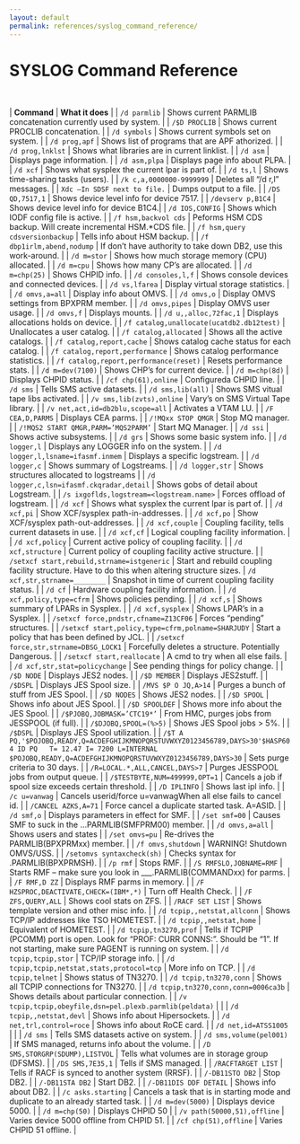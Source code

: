 ```yaml
---
layout: default
permalink: references/syslog_command_reference/
---
```


# SYSLOG Command Reference

&nbsp;

| **Command** | **What it does** | 
| `/d parmlib` | Shows current PARMLIB concatenation currently used by system. | 
| `/$D PROCLIB` | Shows current PROCLIB concatenation. | 
| `/d symbols` | Shows current symbols set on system. |
| `/d prog,apf` | Shows list of programs that are APF athorized. |
| `/d prog,lnklst` | Shows what libraries are in current linklist. |
| `/d asm` | Displays page information. |
| `/d asm,plpa` | Displays page info about PLPA. |
| `/d xcf` | Shows what sysplex the current lpar is part of. | 
| `/d ts,l` | Shows time-sharing tasks (users). |
| `/k c,a,0000000-9999999` | Deletes all “/d r,l” messages. |
| `Xdc –In SDSF next to file.` | Dumps output to a file. |
| `/DS QD,7517,1` | Shows device level info for device 7517. |
| `/devserv p,B1C4` | Shows device level info for device B1C4.| 
| `/d IOS,CONFIG` | Shows which IODF config file is active. |
| `/f hsm,backvol cds` | Peforms HSM CDS backup.  Will create incremental HSM.*CDS file. |
| `/f hsm,query cdsversionbackup` | Tells info about HSM backup. |
| `/f dbp1irlm,abend,nodump` | If don’t have authority to take down DB2, use this work-around. |
| `/d m=stor` | Shows how much storage memory (CPU) allocated. |
| `/d m=cpu` | Shows how many CP’s are allocated. |
| `/d m=chp(25)` | Shows CHPID info. |
| `/d consoles,l,f` | Shows console devices and connected devices. |
| `/d vs,lfarea` | Display virtual storage statistics. |
| `/d omvs,a=all` | Display info about OMVS. | 
| `/d omvs,o` | Display OMVS settings from BPXPRM member. | 
| `/d omvs,pipes` | Display OMVS user usage. |
| `/d omvs,f` | Displays mounts. | 
| `/d u,,alloc,72fac,1` | Displays allocations holds on device. | 
| `/f catalog,unallocate(ucatdb2.db12test)` | Unallocates a user catalog. | 
| `/f catalog,allocated` | Shows all the active catalogs. | 
| `/f catalog,report,cache` | Shows catalog cache status for each catalog. |
| `/f catalog,report,performance` | Shows catalog performance statistics. | 
| `/f catalog,report,performance(reset)` | Resets performance stats. | 
| `/d m=dev(7100)` | Shows CHP’s for current device. | 
| `/d m=chp(8d)` | Displays CHPID status. | 
| `/cf chp(61),online` | Configureda CHPID line. |
| `/d sms` | Tells SMS active datasets. | 
| `/d sms,lib(all)` | Shows SMS vitual tape libs activated. |
| `/v sms,lib(zvts),online` | Vary’s on SMS Virtual Tape library. | 
| `/v net,act,id=db2blu,scope=all` | Activates a VTAM LU. |
| `/F CEA,D,PARMS` | Displays CEA parms. |
| `/!MQxx STOP QMGR` | Stop MQ manager. |
| `/!MQS2 START QMGR,PARM=’MQS2PARM’` | Start MQ Manager. |
| `/d ssi` | Shows active subsystems. |
| `/d grs` | Shows some basic system info. |
| `/d logger,l` | Displays any LOGGER info on the system. |
| `/d logger,l,lsname=ifasmf.inmem` | Displays a specific logstream. |
| `/d logger,c` | Shows summary of Logstreams. |
| `/d logger,str` | Shows structures allocated to logstreams |
| `/d logger,c,lsn=ifasmf.ckqradar,detail` | Shows gobs of detail about Logstream. |
| `/s ixgoflds,logstream=<logstream.name>` | Forces offload of logstream. |
| `/d xcf` | Shows what sysplex the current lpar is part of. |
| `/d xcf,pi` | Show XCF/sysplex path-in-addresses. |
| `/d xcf,po` | Show XCF/sysplex path-out-addresses. |
| `/d xcf,couple` | Coupling facility, tells current datasets in use. |
| `/d xcf,cf` | Logical coupling facility information. |
| `/d xcf,policy` | Current active policy of coupling facility. |
| `/d xcf,structure` | Current policy of coupling facility active structure. |
| `/setxcf start,rebuild,strname=istgeneric` | Start and rebuild coupling facility structure. Have to do this when altering structure sizes.
| `/d xcf,str,strname=________` | Snapshot in time of current coupling facility status. | 
| `/d cf` | Hardware coupling facility information. |
| `/d xcf,policy,type=cfrm` | Shows policies pending. |
| `/d xcf,s` | Shows summary of LPARs in Sysplex. |
| `/d xcf,sysplex` | Shows LPAR’s in a Sysplex. |
| `/setxcf force,pndstr,cfname=Z13CF06` | Forces “pending” structures. |
| `/setxcf start,policy,type=cfrm,polname=SHARJUDY` | Start a policy that has been defined by JCL. |
| `/setxcf force,str,strname=DBSG_LOCK1` | Forcefully deletes a structure. Potentially Dangerous. |
| `/setxcf start,reallocate` | A cmd to try when all else fails. | 
| `/d xcf,str,stat=policychange` | See pending things for policy change. |
| `/$D NODE` | Displays JES2 nodes. |
| `/$D MEMBER` | Displays JES2stuff. |
| `/$DSPL` | Displays JES Spool size. |
| `/MVS $P O JQ,A>14` | Purges a bunch of stuff from JES Spool. |
| `/$D NODES` | Shows JES2 nodes. |
| `/$D SPOOL` | Shows info about JES Spool. |
| `/$D SPOOLDEF` | Shows more info about the JES Spool. |
| `/$PJOBQ,JOBMASK=’CTC19*’` | From HMC, purges jobs from JESSPOOL (if full). |
| `/$DJOBQ,SPOOL=(%>5)` | Shows JES Spool jobs > 5%. |
| `/$DSPL` | Displays JES Spool utilization. | 
| `/$T A PQ,'$POJOBQ,READY,Q=ACDEFGHIJKMNOPQRSTUVWXYZ0123456789,DAYS>30'$HASP604 ID PQ   T= 12.47 I= 7200 L=INTERNAL $POJOBQ,READY,Q=ACDEFGHIJKMNOPQRSTUVWXYZ0123456789,DAYS>30` | Sets purge criteria to 30 days. | 
| `/R=LOCAL.*,ALL,CANCEL,DAYS>7` | Purges JESSPOOL jobs from output queue. |
| `/$TESTBYTE,NUM=499999,OPT=1` | Cancels a job if spool size exceeds certain threshold. |
| `/D IPLINFO` | Shows last ipl info. |
| `/c u=vanwag` | Cancels userid/force u=vanwagWhen all else fails to cancel id. |
| `/CANCEL AZKS,A=71` | Force cancel a duplicate started task. A=ASID. | 
| `/d smf,o` | Displays parameters in effect for SMF. |
| `/set smf=00` | Causes SMF to suck in the ...PARMLIB(SMFPRM00) member. | 
| `/d omvs,a=all` | Shows users and states | 
| `/set omvs=pu` | Re-drives the PARMLIB(BPXPRMxx) member. |
| `/f omvs,shutdown` | WARNING! Shutdown OMVS/USS. |
| `/setomvs syntaxcheck(sh)` | Checks syntax for <hlq>.PARMLIB(BPXPRMSH). |
| `/p rmf` | Stops RMF. |
| `/S RMFSLO,JOBNAME=RMF` | Starts RMF – make sure you look in ___.PARMLIB(COMMANDxx) for parms. | 
| `/F RMF,D ZZ` | Displays RMF parms in memory. |
| `/F HZSPROC,DEACTIVATE,CHECK=(IBM*,*)` | Turn off Health Check. |
| `/F ZFS,QUERY,ALL` | Shows cool stats on ZFS. | 
| `/RACF SET LIST` | Shows template version and other misc info. |
| `/d tcpip,,netstat,allconn` | Shows TCP/IP addresses like TSO HOMETEST. |
| `/d tcpip,,netstat,home` | Equivalent of HOMETEST. |
| `/d tcpip,tn3270,prof` | Tells if TCPIP (PCOMM) port is open. Look for “PROF: CURR CONNS:”. Should be “1”. If not starting, make sure PAGENT is running on system. |
| `/d tcpip,tcpip,stor` | TCP/IP storage info. |
| `/d tcpip,tcpip,netstat,stats,protocol=tcp` | More info on TCP. |
| `/d tcpip,telnet` | Shows status of TN3270. |
| `/d tcpip,tn3270,conn` | Shows all TCPIP connections for TN3270. |
| `/d tcpip,tn3270,conn,conn=0006ca3b` | Shows details about particular connection. |
| `/v tcpip,tcpip,obeyfile,dsn=pel.plexb.parmlib(peldata)` | |
| `/d tcpip,,netstat,devl` | Shows info about Hipersockets. |
| `/d net,trl,control=roce` | Shows info about RoCE card. |
| `/d net,id=ATSS1005` | |
| `/d sms` | Tells SMS datasets active on system. |
| `/d sms,volume(pel001)` | If SMS managed, returns info about the volume. |
| `/D SMS,STORGRP(SDUMP),LISTVOL` | Tells what volumes are in storage group (DFSMS). |
| `/DS SMS,7E35,1` | Tells if SMS managed. |
| `/RACFTARGET LIST` | Tells if RACF is synced to another system (RRSF). |
| `/-DB11STO DB2` | Stop DB2. |
| `/-DB11STA DB2` | Start DB2. |
| `/-DB11DIS DDF DETAIL` | Shows info about DB2. |
| `/c asks.starting` | Cancels a task that is in starting mode and duplicate to an already started task. |
| `/d m=dev(5000)` | Displays device 5000. |
| `/d m=chp(50)` | Displays CHPID 50 | 
| `/v path(50000,51),offline` | Varies device 5000 offline from CHPID 51. |
| `/cf chp(51),offline` | Varies CHPID 51 offline. |